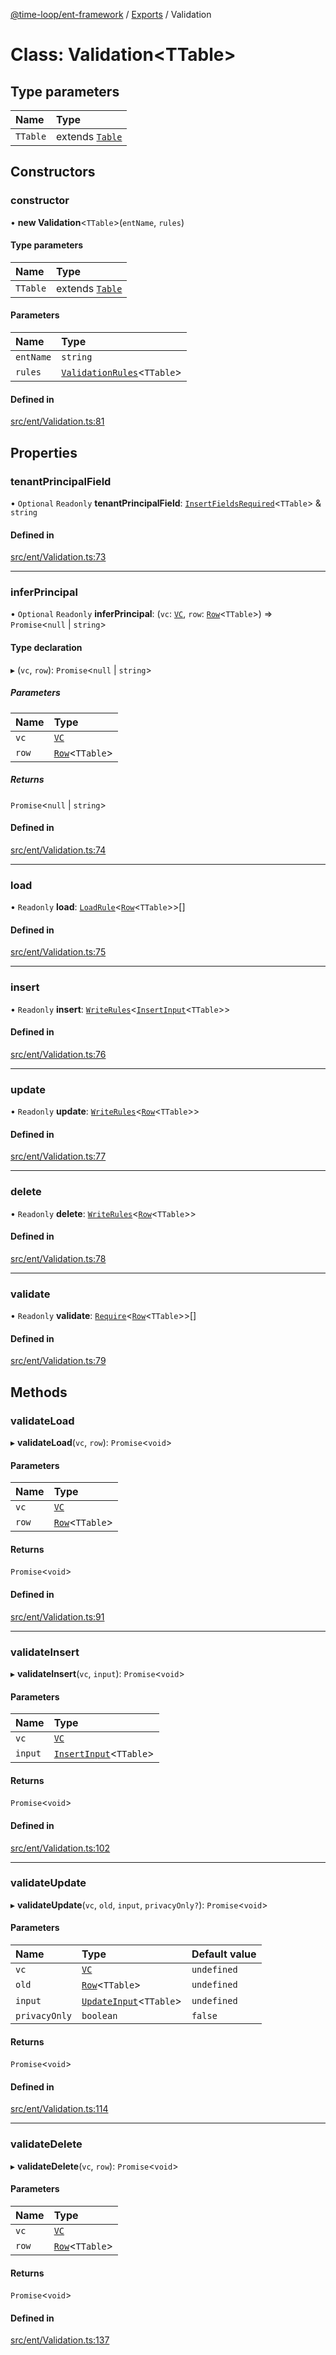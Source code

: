 [@time-loop/ent-framework](../README.md) / [Exports](../modules.md) / Validation

# Class: Validation<TTable\>

## Type parameters

| Name | Type |
| :------ | :------ |
| `TTable` | extends [`Table`](../modules.md#table) |

## Constructors

### constructor

• **new Validation**<`TTable`\>(`entName`, `rules`)

#### Type parameters

| Name | Type |
| :------ | :------ |
| `TTable` | extends [`Table`](../modules.md#table) |

#### Parameters

| Name | Type |
| :------ | :------ |
| `entName` | `string` |
| `rules` | [`ValidationRules`](../modules.md#validationrules)<`TTable`\> |

#### Defined in

[src/ent/Validation.ts:81](https://github.com/clickup/rest-client/blob/master/src/ent/Validation.ts#L81)

## Properties

### tenantPrincipalField

• `Optional` `Readonly` **tenantPrincipalField**: [`InsertFieldsRequired`](../modules.md#insertfieldsrequired)<`TTable`\> & `string`

#### Defined in

[src/ent/Validation.ts:73](https://github.com/clickup/rest-client/blob/master/src/ent/Validation.ts#L73)

___

### inferPrincipal

• `Optional` `Readonly` **inferPrincipal**: (`vc`: [`VC`](VC.md), `row`: [`Row`](../modules.md#row)<`TTable`\>) => `Promise`<``null`` \| `string`\>

#### Type declaration

▸ (`vc`, `row`): `Promise`<``null`` \| `string`\>

##### Parameters

| Name | Type |
| :------ | :------ |
| `vc` | [`VC`](VC.md) |
| `row` | [`Row`](../modules.md#row)<`TTable`\> |

##### Returns

`Promise`<``null`` \| `string`\>

#### Defined in

[src/ent/Validation.ts:74](https://github.com/clickup/rest-client/blob/master/src/ent/Validation.ts#L74)

___

### load

• `Readonly` **load**: [`LoadRule`](../modules.md#loadrule)<[`Row`](../modules.md#row)<`TTable`\>\>[]

#### Defined in

[src/ent/Validation.ts:75](https://github.com/clickup/rest-client/blob/master/src/ent/Validation.ts#L75)

___

### insert

• `Readonly` **insert**: [`WriteRules`](../modules.md#writerules)<[`InsertInput`](../modules.md#insertinput)<`TTable`\>\>

#### Defined in

[src/ent/Validation.ts:76](https://github.com/clickup/rest-client/blob/master/src/ent/Validation.ts#L76)

___

### update

• `Readonly` **update**: [`WriteRules`](../modules.md#writerules)<[`Row`](../modules.md#row)<`TTable`\>\>

#### Defined in

[src/ent/Validation.ts:77](https://github.com/clickup/rest-client/blob/master/src/ent/Validation.ts#L77)

___

### delete

• `Readonly` **delete**: [`WriteRules`](../modules.md#writerules)<[`Row`](../modules.md#row)<`TTable`\>\>

#### Defined in

[src/ent/Validation.ts:78](https://github.com/clickup/rest-client/blob/master/src/ent/Validation.ts#L78)

___

### validate

• `Readonly` **validate**: [`Require`](Require.md)<[`Row`](../modules.md#row)<`TTable`\>\>[]

#### Defined in

[src/ent/Validation.ts:79](https://github.com/clickup/rest-client/blob/master/src/ent/Validation.ts#L79)

## Methods

### validateLoad

▸ **validateLoad**(`vc`, `row`): `Promise`<`void`\>

#### Parameters

| Name | Type |
| :------ | :------ |
| `vc` | [`VC`](VC.md) |
| `row` | [`Row`](../modules.md#row)<`TTable`\> |

#### Returns

`Promise`<`void`\>

#### Defined in

[src/ent/Validation.ts:91](https://github.com/clickup/rest-client/blob/master/src/ent/Validation.ts#L91)

___

### validateInsert

▸ **validateInsert**(`vc`, `input`): `Promise`<`void`\>

#### Parameters

| Name | Type |
| :------ | :------ |
| `vc` | [`VC`](VC.md) |
| `input` | [`InsertInput`](../modules.md#insertinput)<`TTable`\> |

#### Returns

`Promise`<`void`\>

#### Defined in

[src/ent/Validation.ts:102](https://github.com/clickup/rest-client/blob/master/src/ent/Validation.ts#L102)

___

### validateUpdate

▸ **validateUpdate**(`vc`, `old`, `input`, `privacyOnly?`): `Promise`<`void`\>

#### Parameters

| Name | Type | Default value |
| :------ | :------ | :------ |
| `vc` | [`VC`](VC.md) | `undefined` |
| `old` | [`Row`](../modules.md#row)<`TTable`\> | `undefined` |
| `input` | [`UpdateInput`](../modules.md#updateinput)<`TTable`\> | `undefined` |
| `privacyOnly` | `boolean` | `false` |

#### Returns

`Promise`<`void`\>

#### Defined in

[src/ent/Validation.ts:114](https://github.com/clickup/rest-client/blob/master/src/ent/Validation.ts#L114)

___

### validateDelete

▸ **validateDelete**(`vc`, `row`): `Promise`<`void`\>

#### Parameters

| Name | Type |
| :------ | :------ |
| `vc` | [`VC`](VC.md) |
| `row` | [`Row`](../modules.md#row)<`TTable`\> |

#### Returns

`Promise`<`void`\>

#### Defined in

[src/ent/Validation.ts:137](https://github.com/clickup/rest-client/blob/master/src/ent/Validation.ts#L137)
